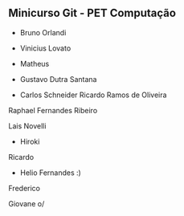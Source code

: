 Minicurso Git - PET Computação
--------------------------------

* Bruno Orlandi
* Vinicius Lovato
* Matheus 




* Gustavo Dutra Santana



* Carlos Schneider
Ricardo Ramos de Oliveira


Raphael Fernandes Ribeiro

Lais Novelli

* Hiroki

Ricardo


* Helio Fernandes :)

Frederico










Giovane o/
